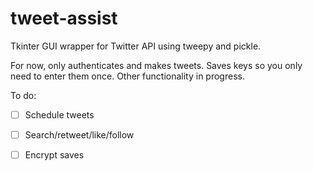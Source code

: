 # tweet-assist
Tkinter GUI wrapper for Twitter API using tweepy and pickle.

For now, only authenticates and makes tweets. Saves keys so you only need to enter them once.
Other functionality in progress.

To do:

- [ ] Schedule tweets

- [ ] Search/retweet/like/follow

- [ ] Encrypt saves
